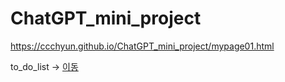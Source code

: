 # ChatGPT_mini_project
https://ccchyun.github.io/ChatGPT_mini_project/mypage01.html

to_do_list -> <a href = "https://github.com/ccchyun/ChatGPT_mini_project/blob/e0809ff438fc65a2eb3afe40a92503f0e1258802/To-Do%20List%20%ED%94%84%EB%A1%9C%EA%B7%B8%EB%9E%A8%EC%9E%85%EB%8B%88%EB%8B%A4.py" target="_blank">이동</a>
